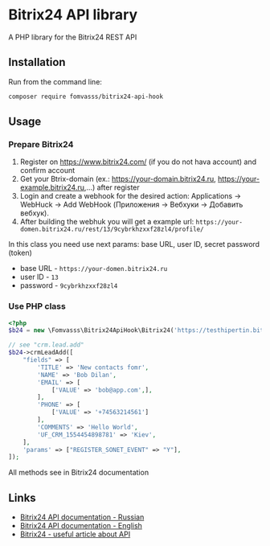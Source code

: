 # Bitrix24 API library

A PHP library for the Bitrix24 REST API

## Installation

Run from the command line:

```bash
composer require fomvasss/bitrix24-api-hook
```

## Usage

### Prepare Bitrix24
1. Register on https://www.bitrix24.com/ (if you do not hava account) and confirm account
2. Get your Btrix-domain (ex.: https://your-domain.bitrix24.ru, https://your-example.bitrix24.ru,...) after register
3. Login and create a webhook for the desired action: Applications → WebHuck → Add WebHook (Приложения → Вебхуки → Добавить вебхук).
4. After building the webhuk you will get a example url: `https://your-domen.bitrix24.ru/rest/13/9cybrkhzxxf28zl4/profile/`

In this class you need use next params: base URL, user ID, secret password (token)
- base URL - `https://your-domen.bitrix24.ru` 
- user ID - `13`
- password - `9cybrkhzxxf28zl4`

### Use PHP class
```php
<?php
$b24 = new \Fomvasss\Bitrix24ApiHook\Bitrix24('https://testhipertin.bitrix24.ru', 13, '9cybrkhzxxf28zl4');

// see "crm.lead.add"
$b24->crmLeadAdd([
	"fields" => [
		'TITLE' => 'New contacts fomr',
		'NAME' => 'Bob Dilan',
		'EMAIL' => [
			['VALUE' => 'bob@app.com',],
		],
		'PHONE' => [
			['VALUE' => '+74563214561']
		],
		'COMMENTS' => 'Hello World',
		'UF_CRM_1554454898781' => 'Kiev',
	],
	'params' => ["REGISTER_SONET_EVENT" => "Y"],
]);
```
All methods see in Bitrix24 documentation

## Links
- [Bitrix24 API documentation - Russian](http://dev.1c-bitrix.ru/rest_help/)
- [Bitrix24 API documentation - English](https://training.bitrix24.com/rest_help/)
- [Bitrix24 - useful article about API](https://gettotop.ru/crm/bitrix24-lidy-s-sajta-avtomaticheskoe-sozdanie-lidov/#-24)